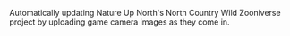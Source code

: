 Automatically updating Nature Up North's North Country Wild Zooniverse project by uploading game camera images as they come in.
